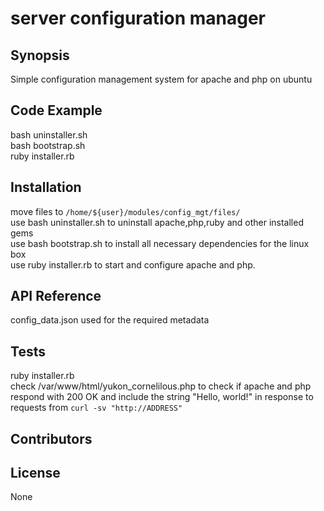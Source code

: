 # server configuration manager
## Synopsis

Simple configuration management system for apache and php on ubuntu

## Code Example
bash uninstaller.sh <br />
bash bootstrap.sh <br />
ruby installer.rb
## Installation
move files to `/home/${user}/modules/config_mgt/files/` <br />
use bash uninstaller.sh to uninstall apache,php,ruby and other installed gems <br />
use bash bootstrap.sh to install all necessary dependencies for the linux box <br />
use ruby installer.rb to start and configure apache and php. <br />
## API Reference
config_data.json used for the required metadata

## Tests
ruby installer.rb <br />
check /var/www/html/yukon_cornelilous.php to check if apache and php respond with 200 OK and include the string "Hello, world!" in response to requests from `curl -sv "http://ADDRESS"`

## Contributors
## License
None
